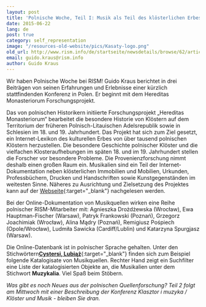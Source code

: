 ```yaml
---
layout: post
title: 'Polnische Woche, Teil I: Musik als Teil des klösterlichen Erbes in Polen'
date: 2015-06-22
lang: de
post: true
category: self_representation
image: "/resources-old-website/pics/Kasaty-logo.png"
old_url: http://www.rism.info/de/startseite/newsdetails/browse/62/article/64/polish-week-part-i-music-as-part-of-monastic-heritage-in-poland.html
email: guido.kraus@rism.info
author: Guido Kraus
---
```



Wir haben Polnische Woche bei RISM! Guido Kraus berichtet in drei Beiträgen von seinen Erfahrungen und Erlebnisse einer kürzlich stattfindenden Konferenz in Polen. Er beginnt mit dem Hereditas Monasteriorum Forschungsprojekt.



Das von polnischen Historikern initiierte Forschungsprojekt „Hereditas Monasteriorum“ bearbeitet die besondere Historie von Klöstern auf dem Territorium der früheren Polnisch-Litauischen Adelsrepublik sowie in Schlesien im 18. und 19. Jahrhundert. Das Projekt hat sich zum Ziel gesetzt, ein Internet-Lexikon des kulturellen Erbes von über tausend polnischen Klöstern herzustellen. Die besondere Geschichte polnischer Klöster und die vielfachen Klosteraufhebungen im späten 18. und im 19. Jahrhundert stellen die Forscher vor besondere Probleme. Die Provenienzforschung nimmt deshalb einen großen Raum ein. Musikalien sind ein Teil der Internet-Dokumentation neben klösterlichen Immobilien und Mobilien, Urkunden, Professbüchern, Drucken und Handschriften sowie Kunstgegenständen im weitesten Sinne. Näheres zu Ausrichtung und Zielsetzung des Projektes kann auf der [Webseite](http://www.kasaty.pl/home-en/){:target="_blank"} nachgelesen werden.



Bei der Online-Dokumentation von Musikquellen wirken eine Reihe polnischer RISM-Mitarbeiter mit: Agnieszka Drożdżewska (Wrocław), Ewa Hauptman-Fischer (Warsaw), Patryk Frankowski (Poznań), Grzegorz Joachimiak (Wrocław), Alina Mądry (Poznań), Remigiusz Pośpiech (Opole/Wrocław), Ludmiła Sawicka (Cardiff/Lublin) und Katarzyna Spurgjasz (Warsaw).



Die Online-Datenbank ist in polnischer Sprache gehalten. Unter den Stichwörtern[**Cystersi, Lubiąż**](http://pw.kasaty.pl/klasztor/Monastery/489.html){:target="_blank"} finden sich zum Beispiel folgende Katalogisate von Musikquellen. Rechter Hand zeigt ein Suchfilter eine Liste der katalogisierten Objekte an, die Musikalien unter dem Stichwort **Muzykalia**. Viel Spaß beim Stöbern.

_Was gibt es noch Neues aus der polnischen Quellenforschung? Teil 2 folgt am Mittwoch mit einer Beschreibung der Konferenz Klasztor i muzyka / Klöster und Musik - bleiben Sie dran._

